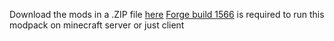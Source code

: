Download the mods in a .ZIP file [here](https://downgit.github.io/#/home?url=https://github.com/EthanHoward/WibePackV2) 
[Forge build 1566](https://files.minecraftforge.net/maven/net/minecraftforge/forge/1.7.10-10.13.4.1566-1.7.10/forge-1.7.10-10.13.4.1566-1.7.10-installer.jar) is required to run this modpack on minecraft server or just client
